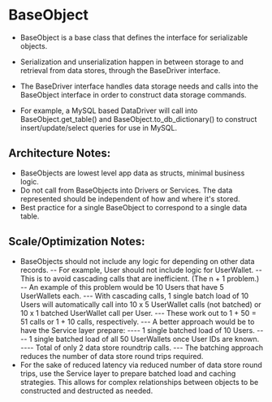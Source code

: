 # BaseObject

- BaseObject is a base class that defines the interface for serializable objects.

- Serialization and unserialization happen in between storage to and retrieval
from data stores, through the BaseDriver interface.

- The BaseDriver interface handles data storage needs and calls into the
BaseObject interface in order to construct data storage commands.

- For example, a MySQL based DataDriver will call into BaseObject.get_table() and
BaseObject.to_db_dictionary() to construct insert/update/select queries for use
in MySQL.

## Architecture Notes:
- BaseObjects are lowest level app data as structs, minimal business logic.
- Do not call from BaseObjects into Drivers or Services. The data represented should be independent of how and where it's stored.
- Best practice for a single BaseObject to correspond to a single data table.

## Scale/Optimization Notes:
- BaseObjects should not include any logic for depending on other data records.
-- For example, User should not include logic for UserWallet.
-- This is to avoid cascading calls that are inefficient. (The n + 1 problem.)
-- An example of this problem would be 10 Users that have 5 UserWallets each.
--- With cascading calls, 1 single batch load of 10 Users will automatically call into 10 x 5 UserWallet calls (not batched) or 10 x 1 batched UserWallet call per User.
--- These work out to 1 + 50 = 51 calls or 1 + 10 calls, respectively.
--- A better approach would be to have the Service layer prepare:
---- 1 single batched load of 10 Users.
---- 1 single batched load of all 50 UserWallets once User IDs are known.
---- Total of only 2 data store roundtrip calls.
--- The batching approach reduces the number of data store round trips required.
- For the sake of reduced latency via reduced number of data store round trips,
    use the Service layer to prepare batched load and caching strategies.
    This allows for complex relationships between objects to be constructed and
    destructed as needed.
